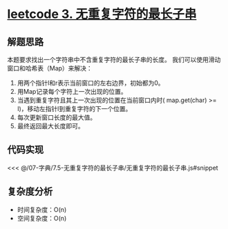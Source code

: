 # [leetcode 3. 无重复字符的最长子串](https://leetcode.cn/problems/longest-substring-without-repeating-characters/description/)

## 解题思路

  本题要求找出一个字符串中不含重复字符的最长子串的长度。
  我们可以使用滑动窗口和哈希表（Map）来解决：

  1. 用两个指针l和r表示当前窗口的左右边界，初始都为0。
  2. 用Map记录每个字符上一次出现的位置。
  3. 当遇到重复字符且其上一次出现的位置在当前窗口内时( map.get(char) >= l)，移动左指针l到重复字符的下一个位置。
  4. 每次更新窗口长度的最大值。
  5. 最终返回最大长度即可。

## 代码实现

<<< @/07-字典/7.5-无重复字符的最长子串/无重复字符的最长子串.js#snippet

## 复杂度分析

- 时间复杂度：O(n)
- 空间复杂度：O(n)
